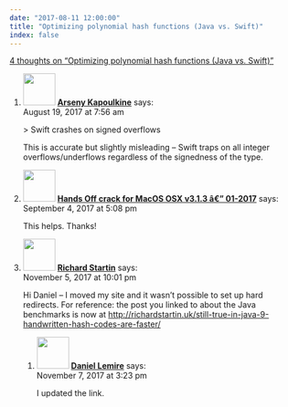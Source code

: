 ```yaml
---
date: "2017-08-11 12:00:00"
title: "Optimizing polynomial hash functions (Java vs. Swift)"
index: false
---
```


[4 thoughts on &ldquo;Optimizing polynomial hash functions (Java vs. Swift)&rdquo;](/lemire/blog/2017/08-11-optimizing-polynomial-hash-functions-java-vs-swift)

<ol class="comment-list">
<li id="comment-284390" class="comment even thread-even depth-1">
<div class="comment-author vcard">
<img alt src="https://secure.gravatar.com/avatar/b6b1c2c000b5e36a035cc78ff8f071d3?s=56&#038;d=mm&#038;r=g" srcset="https://secure.gravatar.com/avatar/b6b1c2c000b5e36a035cc78ff8f071d3?s=112&#038;d=mm&#038;r=g 2x" class="avatar avatar-56 photo" height="56" width="56" decoding="async" /> <b class="fn"><a href="http://zeuxcg.org" class="url" rel="ugc external nofollow">Arseny Kapoulkine</a></b> <span class="says">says:</span> </div>
<div class="comment-metadata"><time datetime="2017-08-19T07:56:45+00:00">August 19, 2017 at 7:56 am</time></a> </div>
<div class="comment-content">
<p>&gt; Swift crashes on signed overflows</p>
<p>This is accurate but slightly misleading &#8211; Swift traps on all integer overflows/underflows regardless of the signedness of the type.</p>
</div>
</li>
<li id="comment-285346" class="comment odd alt thread-odd thread-alt depth-1">
<div class="comment-author vcard">
<img alt src="https://secure.gravatar.com/avatar/a89eee08fd4486aa5392fbe1a7d63db7?s=56&#038;d=mm&#038;r=g" srcset="https://secure.gravatar.com/avatar/a89eee08fd4486aa5392fbe1a7d63db7?s=112&#038;d=mm&#038;r=g 2x" class="avatar avatar-56 photo" height="56" width="56" decoding="async" /> <b class="fn"><a href="http://www.efiles.us" class="url" rel="ugc external nofollow">Hands Off crack for MacOS OSX v3.1.3 â€” 01-2017</a></b> <span class="says">says:</span> </div>
<div class="comment-metadata"><time datetime="2017-09-04T17:08:15+00:00">September 4, 2017 at 5:08 pm</time></a> </div>
<div class="comment-content">
<p>This helps. Thanks!</p>
</div>
</li>
<li id="comment-290919" class="comment even thread-even depth-1 parent">
<div class="comment-author vcard">
<img alt src="https://secure.gravatar.com/avatar/b165010996033bc6602ed18ab6a883b0?s=56&#038;d=mm&#038;r=g" srcset="https://secure.gravatar.com/avatar/b165010996033bc6602ed18ab6a883b0?s=112&#038;d=mm&#038;r=g 2x" class="avatar avatar-56 photo" height="56" width="56" loading="lazy" decoding="async" /> <b class="fn"><a href="http://richardstartin.uk" class="url" rel="ugc external nofollow">Richard Startin</a></b> <span class="says">says:</span> </div>
<div class="comment-metadata"><time datetime="2017-11-05T22:01:24+00:00">November 5, 2017 at 10:01 pm</time></a> </div>
<div class="comment-content">
<p>Hi Daniel &#8211; I moved my site and it wasn&rsquo;t possible to set up hard redirects. For reference: the post you linked to about the Java benchmarks is now at <a href="http://richardstartin.uk/still-true-in-java-9-handwritten-hash-codes-are-faster/" rel="nofollow ugc">http://richardstartin.uk/still-true-in-java-9-handwritten-hash-codes-are-faster/</a></p>
</div>
<ol class="children">
<li id="comment-291032" class="comment byuser comment-author-lemire bypostauthor odd alt depth-2">
<div class="comment-author vcard">
<img alt src="https://secure.gravatar.com/avatar/2ca999bef9535950f5b84281a4dab006?s=56&#038;d=mm&#038;r=g" srcset="https://secure.gravatar.com/avatar/2ca999bef9535950f5b84281a4dab006?s=112&#038;d=mm&#038;r=g 2x" class="avatar avatar-56 photo" height="56" width="56" loading="lazy" decoding="async" /> <b class="fn"><a href="https://lemire.me/en/" class="url" rel="ugc">Daniel Lemire</a></b> <span class="says">says:</span> </div>
<div class="comment-metadata"><time datetime="2017-11-07T15:23:48+00:00">November 7, 2017 at 3:23 pm</time></a> </div>
<div class="comment-content">
<p>I updated the link.</p>
</div>
</li>
</ol>
</li>
</ol>
